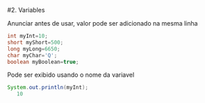 #2. Variables

Anunciar antes de usar, valor pode ser adicionado na mesma linha

```java
int myInt=10;
short myShort=500;
long myLong=6650;
char myChar='Q';
boolean myBoolean=true;
```

Pode ser exibido usando o nome da variavel

```java
System.out.println(myInt);
   10
```
